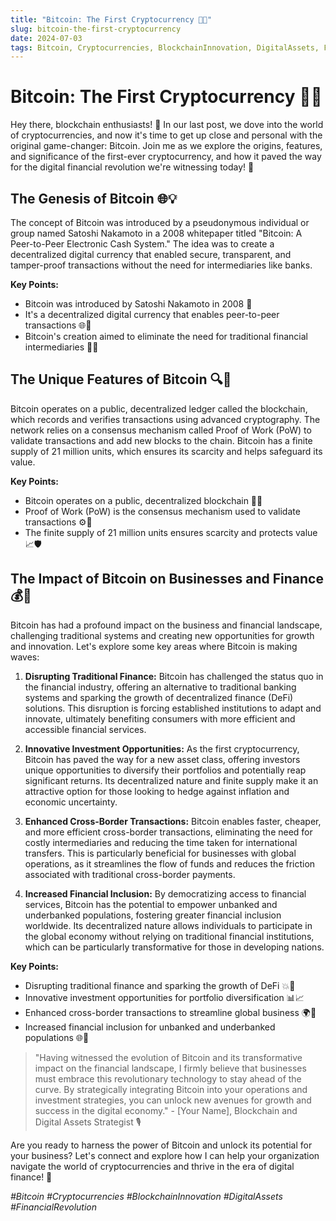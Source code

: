 ```yaml
---
title: "Bitcoin: The First Cryptocurrency 🌟🔑"
slug: bitcoin-the-first-cryptocurrency
date: 2024-07-03
tags: Bitcoin, Cryptocurrencies, BlockchainInnovation, DigitalAssets, FinancialRevolution
---
```


# Bitcoin: The First Cryptocurrency 🌟🔑

Hey there, blockchain enthusiasts! 🚀 In our last post, we dove into the world of cryptocurrencies, and now it's time to get up close and personal with the original game-changer: Bitcoin. Join me as we explore the origins, features, and significance of the first-ever cryptocurrency, and how it paved the way for the digital financial revolution we're witnessing today! 🌟

## The Genesis of Bitcoin 🌐💡

The concept of Bitcoin was introduced by a pseudonymous individual or group named Satoshi Nakamoto in a 2008 whitepaper titled "Bitcoin: A Peer-to-Peer Electronic Cash System." The idea was to create a decentralized digital currency that enabled secure, transparent, and tamper-proof transactions without the need for intermediaries like banks.

**Key Points:**
- Bitcoin was introduced by Satoshi Nakamoto in 2008 📜
- It's a decentralized digital currency that enables peer-to-peer transactions 🌐🔄
- Bitcoin's creation aimed to eliminate the need for traditional financial intermediaries 🏦❌

## The Unique Features of Bitcoin 🔍🔐

Bitcoin operates on a public, decentralized ledger called the blockchain, which records and verifies transactions using advanced cryptography. The network relies on a consensus mechanism called Proof of Work (PoW) to validate transactions and add new blocks to the chain. Bitcoin has a finite supply of 21 million units, which ensures its scarcity and helps safeguard its value.

**Key Points:**
- Bitcoin operates on a public, decentralized blockchain 📜🔗
- Proof of Work (PoW) is the consensus mechanism used to validate transactions ⚙️🧮
- The finite supply of 21 million units ensures scarcity and protects value 📈🛡️

## The Impact of Bitcoin on Businesses and Finance 💰💼

Bitcoin has had a profound impact on the business and financial landscape, challenging traditional systems and creating new opportunities for growth and innovation. Let's explore some key areas where Bitcoin is making waves:

1. **Disrupting Traditional Finance:** Bitcoin has challenged the status quo in the financial industry, offering an alternative to traditional banking systems and sparking the growth of decentralized finance (DeFi) solutions. This disruption is forcing established institutions to adapt and innovate, ultimately benefiting consumers with more efficient and accessible financial services.

2. **Innovative Investment Opportunities:** As the first cryptocurrency, Bitcoin has paved the way for a new asset class, offering investors unique opportunities to diversify their portfolios and potentially reap significant returns. Its decentralized nature and finite supply make it an attractive option for those looking to hedge against inflation and economic uncertainty.

3. **Enhanced Cross-Border Transactions:** Bitcoin enables faster, cheaper, and more efficient cross-border transactions, eliminating the need for costly intermediaries and reducing the time taken for international transfers. This is particularly beneficial for businesses with global operations, as it streamlines the flow of funds and reduces the friction associated with traditional cross-border payments.

4. **Increased Financial Inclusion:** By democratizing access to financial services, Bitcoin has the potential to empower unbanked and underbanked populations, fostering greater financial inclusion worldwide. Its decentralized nature allows individuals to participate in the global economy without relying on traditional financial institutions, which can be particularly transformative for those in developing nations.

**Key Points:**
- Disrupting traditional finance and sparking the growth of DeFi 💥🏦
- Innovative investment opportunities for portfolio diversification 📊📈
- Enhanced cross-border transactions to streamline global business 🌍💨
- Increased financial inclusion for unbanked and underbanked populations 🌐🤝

> "Having witnessed the evolution of Bitcoin and its transformative impact on the financial landscape, I firmly believe that businesses must embrace this revolutionary technology to stay ahead of the curve. By strategically integrating Bitcoin into your operations and investment strategies, you can unlock new avenues for growth and success in the digital economy." - [Your Name], Blockchain and Digital Assets Strategist 🎙️

Are you ready to harness the power of Bitcoin and unlock its potential for your business? Let's connect and explore how I can help your organization navigate the world of cryptocurrencies and thrive in the era of digital finance! 🤝

*#Bitcoin #Cryptocurrencies #BlockchainInnovation #DigitalAssets #FinancialRevolution*